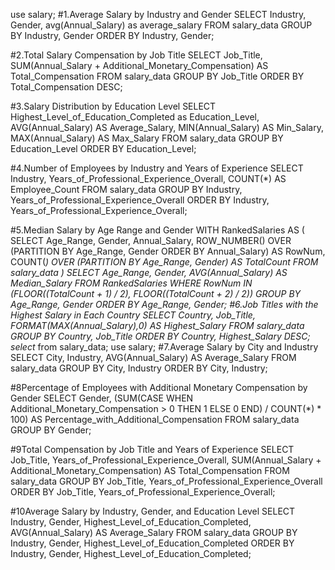 use salary;
#1.Average Salary by Industry and Gender
SELECT Industry, Gender, avg(Annual_Salary) as average_salary
FROM salary_data
GROUP BY Industry, Gender
ORDER BY Industry, Gender;

#2.Total Salary Compensation by Job Title
SELECT Job_Title, SUM(Annual_Salary + Additional_Monetary_Compensation) AS Total_Compensation
FROM salary_data
GROUP BY Job_Title
ORDER BY Total_Compensation DESC;

#3.Salary Distribution by Education Level
SELECT Highest_Level_of_Education_Completed as Education_Level, 
       AVG(Annual_Salary) AS Average_Salary, 
       MIN(Annual_Salary) AS Min_Salary, 
       MAX(Annual_Salary) AS Max_Salary
FROM salary_data
GROUP BY Education_Level
ORDER BY Education_Level;

#4.Number of Employees by Industry and Years of Experience
SELECT Industry, 
       Years_of_Professional_Experience_Overall, 
       COUNT(*) AS Employee_Count
FROM salary_data
GROUP BY Industry, Years_of_Professional_Experience_Overall
ORDER BY Industry, Years_of_Professional_Experience_Overall;

#5.Median Salary by Age Range and Gender
WITH RankedSalaries AS (
    SELECT 
        Age_Range, 
        Gender, 
        Annual_Salary,
        ROW_NUMBER() OVER (PARTITION BY Age_Range, Gender ORDER BY Annual_Salary) AS RowNum,
        COUNT(*) OVER (PARTITION BY Age_Range, Gender) AS TotalCount
    FROM salary_data
)
SELECT 
    Age_Range, 
    Gender,
    AVG(Annual_Salary) AS Median_Salary
FROM RankedSalaries
WHERE RowNum IN (FLOOR((TotalCount + 1) / 2), FLOOR((TotalCount + 2) / 2))
GROUP BY Age_Range, Gender
ORDER BY Age_Range, Gender;
#6.Job Titles with the Highest Salary in Each Country
SELECT Country, Job_Title, FORMAT(MAX(Annual_Salary),0) AS Highest_Salary
FROM salary_data
GROUP BY Country, Job_Title
ORDER BY Country, Highest_Salary DESC;
select* from salary_data;
use salary;
#7.Average Salary by City and Industry
SELECT City, Industry, AVG(Annual_Salary) AS Average_Salary
FROM salary_data
GROUP BY City, Industry
ORDER BY City, Industry;

#8Percentage of Employees with Additional Monetary Compensation by Gender
SELECT Gender,
       (SUM(CASE WHEN Additional_Monetary_Compensation > 0 
       THEN 1 ELSE 0 END) / COUNT(*) * 100) AS 
       Percentage_with_Additional_Compensation
FROM salary_data
GROUP BY Gender;

#9Total Compensation by Job Title and Years of Experience
SELECT Job_Title, Years_of_Professional_Experience_Overall,
       SUM(Annual_Salary + Additional_Monetary_Compensation) AS Total_Compensation
FROM salary_data
GROUP BY Job_Title, Years_of_Professional_Experience_Overall
ORDER BY Job_Title, Years_of_Professional_Experience_Overall;

#10Average Salary by Industry, Gender, and Education Level
SELECT Industry, Gender, Highest_Level_of_Education_Completed, AVG(Annual_Salary) AS Average_Salary
FROM salary_data
GROUP BY Industry, Gender, Highest_Level_of_Education_Completed
ORDER BY Industry, Gender, Highest_Level_of_Education_Completed;
